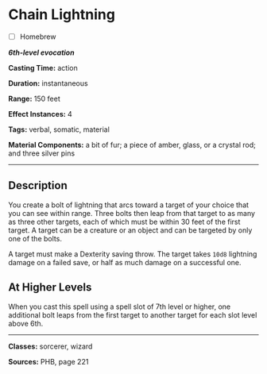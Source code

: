 # Chain Lightning

- [ ] Homebrew

***6th-level evocation***

**Casting Time:** action

**Duration:** instantaneous

**Range:** 150 feet

**Effect Instances:** 4

**Tags:** verbal, somatic, material

**Material Components:** a bit of fur; a piece of amber, glass, or a crystal rod; and three silver pins

---

## Description
You create a bolt of lightning that arcs toward a target of your choice that you can see within range. Three bolts then leap from that target to as many as three other targets, each of which must be within 30 feet of the first target. A target can be a creature or an object and can be targeted by only one of the bolts.

A target must make a Dexterity saving throw. The target takes `10d8` lightning damage on a failed save, or half as much damage on a successful one.

## At Higher Levels
When you cast this spell using a spell slot of 7th level or higher, one additional bolt leaps from the first target to another target for each slot level above 6th.

---

**Classes:** sorcerer, wizard

**Sources:** PHB, page 221
